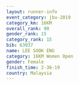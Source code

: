 ```yaml
---
layout: runner-info 
event_category: jbu-2019 
category_km: 16KM  
overall_rank: 90
gender_rank: 15
category_rank: 15
bib: 63037
name: LEE SOOK ENG
category: 16KM Women Open
gender: Female
finish_time: 2-36-19
country: Malaysia
---
```

